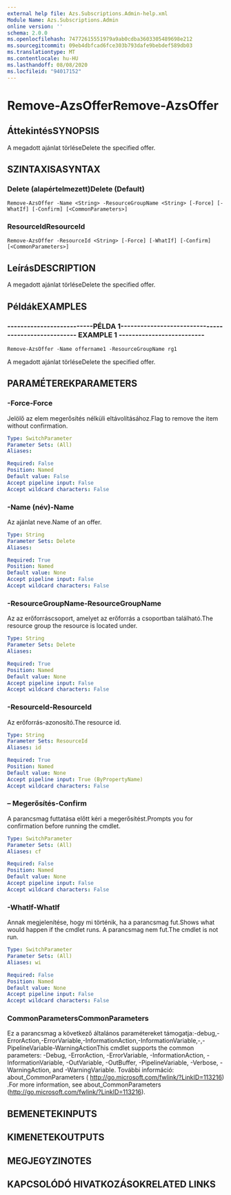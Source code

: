 ```yaml
---
external help file: Azs.Subscriptions.Admin-help.xml
Module Name: Azs.Subscriptions.Admin
online version: ''
schema: 2.0.0
ms.openlocfilehash: 74772615551979a9ab0cdba3603305489698e212
ms.sourcegitcommit: 09eb4dbfcad6fce303b793dafe9bebdef589db03
ms.translationtype: MT
ms.contentlocale: hu-HU
ms.lasthandoff: 08/08/2020
ms.locfileid: "94017152"
---
```

# <span data-ttu-id="f650d-101">Remove-AzsOffer</span><span class="sxs-lookup"><span data-stu-id="f650d-101">Remove-AzsOffer</span></span>

## <span data-ttu-id="f650d-102">Áttekintés</span><span class="sxs-lookup"><span data-stu-id="f650d-102">SYNOPSIS</span></span>
<span data-ttu-id="f650d-103">A megadott ajánlat törlése</span><span class="sxs-lookup"><span data-stu-id="f650d-103">Delete the specified offer.</span></span>

## <span data-ttu-id="f650d-104">SZINTAXISA</span><span class="sxs-lookup"><span data-stu-id="f650d-104">SYNTAX</span></span>

### <span data-ttu-id="f650d-105">Delete (alapértelmezett)</span><span class="sxs-lookup"><span data-stu-id="f650d-105">Delete (Default)</span></span>
```
Remove-AzsOffer -Name <String> -ResourceGroupName <String> [-Force] [-WhatIf] [-Confirm] [<CommonParameters>]
```

### <span data-ttu-id="f650d-106">ResourceId</span><span class="sxs-lookup"><span data-stu-id="f650d-106">ResourceId</span></span>
```
Remove-AzsOffer -ResourceId <String> [-Force] [-WhatIf] [-Confirm] [<CommonParameters>]
```

## <span data-ttu-id="f650d-107">Leírás</span><span class="sxs-lookup"><span data-stu-id="f650d-107">DESCRIPTION</span></span>
<span data-ttu-id="f650d-108">A megadott ajánlat törlése</span><span class="sxs-lookup"><span data-stu-id="f650d-108">Delete the specified offer.</span></span>

## <span data-ttu-id="f650d-109">Példák</span><span class="sxs-lookup"><span data-stu-id="f650d-109">EXAMPLES</span></span>

### <span data-ttu-id="f650d-110">--------------------------PÉLDA 1--------------------------</span><span class="sxs-lookup"><span data-stu-id="f650d-110">-------------------------- EXAMPLE 1 --------------------------</span></span>
```
Remove-AzsOffer -Name offername1 -ResourceGroupName rg1
```

<span data-ttu-id="f650d-111">A megadott ajánlat törlése</span><span class="sxs-lookup"><span data-stu-id="f650d-111">Delete the specified offer.</span></span>

## <span data-ttu-id="f650d-112">PARAMÉTEREK</span><span class="sxs-lookup"><span data-stu-id="f650d-112">PARAMETERS</span></span>

### <span data-ttu-id="f650d-113">-Force</span><span class="sxs-lookup"><span data-stu-id="f650d-113">-Force</span></span>
<span data-ttu-id="f650d-114">Jelölő az elem megerősítés nélküli eltávolításához.</span><span class="sxs-lookup"><span data-stu-id="f650d-114">Flag to remove the item without confirmation.</span></span>

```yaml
Type: SwitchParameter
Parameter Sets: (All)
Aliases: 

Required: False
Position: Named
Default value: False
Accept pipeline input: False
Accept wildcard characters: False
```

### <span data-ttu-id="f650d-115">-Name (név)</span><span class="sxs-lookup"><span data-stu-id="f650d-115">-Name</span></span>
<span data-ttu-id="f650d-116">Az ajánlat neve.</span><span class="sxs-lookup"><span data-stu-id="f650d-116">Name of an offer.</span></span>

```yaml
Type: String
Parameter Sets: Delete
Aliases: 

Required: True
Position: Named
Default value: None
Accept pipeline input: False
Accept wildcard characters: False
```

### <span data-ttu-id="f650d-117">-ResourceGroupName</span><span class="sxs-lookup"><span data-stu-id="f650d-117">-ResourceGroupName</span></span>
<span data-ttu-id="f650d-118">Az az erőforráscsoport, amelyet az erőforrás a csoportban található.</span><span class="sxs-lookup"><span data-stu-id="f650d-118">The resource group the resource is located under.</span></span>

```yaml
Type: String
Parameter Sets: Delete
Aliases: 

Required: True
Position: Named
Default value: None
Accept pipeline input: False
Accept wildcard characters: False
```

### <span data-ttu-id="f650d-119">-ResourceId</span><span class="sxs-lookup"><span data-stu-id="f650d-119">-ResourceId</span></span>
<span data-ttu-id="f650d-120">Az erőforrás-azonosító.</span><span class="sxs-lookup"><span data-stu-id="f650d-120">The resource id.</span></span>

```yaml
Type: String
Parameter Sets: ResourceId
Aliases: id

Required: True
Position: Named
Default value: None
Accept pipeline input: True (ByPropertyName)
Accept wildcard characters: False
```

### <span data-ttu-id="f650d-121">– Megerősítés</span><span class="sxs-lookup"><span data-stu-id="f650d-121">-Confirm</span></span>
<span data-ttu-id="f650d-122">A parancsmag futtatása előtt kéri a megerősítést.</span><span class="sxs-lookup"><span data-stu-id="f650d-122">Prompts you for confirmation before running the cmdlet.</span></span>

```yaml
Type: SwitchParameter
Parameter Sets: (All)
Aliases: cf

Required: False
Position: Named
Default value: None
Accept pipeline input: False
Accept wildcard characters: False
```

### <span data-ttu-id="f650d-123">-WhatIf</span><span class="sxs-lookup"><span data-stu-id="f650d-123">-WhatIf</span></span>
<span data-ttu-id="f650d-124">Annak megjelenítése, hogy mi történik, ha a parancsmag fut.</span><span class="sxs-lookup"><span data-stu-id="f650d-124">Shows what would happen if the cmdlet runs.</span></span>
<span data-ttu-id="f650d-125">A parancsmag nem fut.</span><span class="sxs-lookup"><span data-stu-id="f650d-125">The cmdlet is not run.</span></span>

```yaml
Type: SwitchParameter
Parameter Sets: (All)
Aliases: wi

Required: False
Position: Named
Default value: None
Accept pipeline input: False
Accept wildcard characters: False
```

### <span data-ttu-id="f650d-126">CommonParameters</span><span class="sxs-lookup"><span data-stu-id="f650d-126">CommonParameters</span></span>
<span data-ttu-id="f650d-127">Ez a parancsmag a következő általános paramétereket támogatja:-debug,-ErrorAction,-ErrorVariable,-InformationAction,-InformationVariable,-,-PipelineVariable-WarningAction</span><span class="sxs-lookup"><span data-stu-id="f650d-127">This cmdlet supports the common parameters: -Debug, -ErrorAction, -ErrorVariable, -InformationAction, -InformationVariable, -OutVariable, -OutBuffer, -PipelineVariable, -Verbose, -WarningAction, and -WarningVariable.</span></span> <span data-ttu-id="f650d-128">További információ: about_CommonParameters ( http://go.microsoft.com/fwlink/?LinkID=113216) .</span><span class="sxs-lookup"><span data-stu-id="f650d-128">For more information, see about_CommonParameters (http://go.microsoft.com/fwlink/?LinkID=113216).</span></span>

## <span data-ttu-id="f650d-129">BEMENETEK</span><span class="sxs-lookup"><span data-stu-id="f650d-129">INPUTS</span></span>

## <span data-ttu-id="f650d-130">KIMENETEK</span><span class="sxs-lookup"><span data-stu-id="f650d-130">OUTPUTS</span></span>

## <span data-ttu-id="f650d-131">MEGJEGYZI</span><span class="sxs-lookup"><span data-stu-id="f650d-131">NOTES</span></span>

## <span data-ttu-id="f650d-132">KAPCSOLÓDÓ HIVATKOZÁSOK</span><span class="sxs-lookup"><span data-stu-id="f650d-132">RELATED LINKS</span></span>

